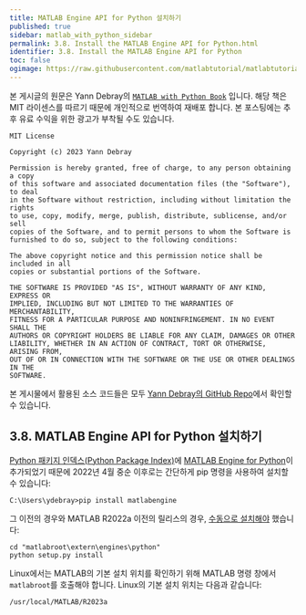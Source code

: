 ```yaml
---
title: MATLAB Engine API for Python 설치하기
published: true
sidebar: matlab_with_python_sidebar
permalink: 3.8. Install the MATLAB Engine API for Python.html
identifier: 3.8. Install the MATLAB Engine API for Python
toc: false
ogimage: https://raw.githubusercontent.com/matlabtutorial/matlabtutorial.github.io/main/images/MATLAB_with_Python_Book/ogimage.jpg
---
```


본 게시글의 원문은 Yann Debray의 [`MATLAB with Python Book`](https://github.com/yanndebray/matlab-with-python-book) 입니다. 해당 책은 MIT 라이센스를 따르기 때문에 개인적으로 번역하여 재배포 합니다. 본 포스팅에는 추후 유료 수익을 위한 광고가 부착될 수도 있습니다.

    MIT License

    Copyright (c) 2023 Yann Debray

    Permission is hereby granted, free of charge, to any person obtaining a copy
    of this software and associated documentation files (the "Software"), to deal
    in the Software without restriction, including without limitation the rights
    to use, copy, modify, merge, publish, distribute, sublicense, and/or sell
    copies of the Software, and to permit persons to whom the Software is
    furnished to do so, subject to the following conditions:

    The above copyright notice and this permission notice shall be included in all
    copies or substantial portions of the Software.

    THE SOFTWARE IS PROVIDED "AS IS", WITHOUT WARRANTY OF ANY KIND, EXPRESS OR
    IMPLIED, INCLUDING BUT NOT LIMITED TO THE WARRANTIES OF MERCHANTABILITY,
    FITNESS FOR A PARTICULAR PURPOSE AND NONINFRINGEMENT. IN NO EVENT SHALL THE
    AUTHORS OR COPYRIGHT HOLDERS BE LIABLE FOR ANY CLAIM, DAMAGES OR OTHER
    LIABILITY, WHETHER IN AN ACTION OF CONTRACT, TORT OR OTHERWISE, ARISING FROM,
    OUT OF OR IN CONNECTION WITH THE SOFTWARE OR THE USE OR OTHER DEALINGS IN THE
    SOFTWARE.

본 게시물에서 활용된 소스 코드들은 모두 [Yann Debray의 GitHub Repo](https://github.com/yanndebray/matlab-with-python-book)에서 확인할 수 있습니다.

## 3.8. MATLAB Engine API for Python 설치하기

[Python 패키지 인덱스(Python Package Index)](https://pypi.org/project/matlabengine/)에 [MATLAB Engine for Python](https://pypi.org/project/matlabengine/)이 추가되었기 때문에 2022년 4월 중순 이후로는 간단하게 pip 명령을 사용하여 설치할 수 있습니다:

```
C:\Users\ydebray>pip install matlabengine
```

그 이전의 경우와 MATLAB R2022a 이전의 릴리스의 경우, [수동으로 설치해야](https://www.mathworks.com/help/matlab/matlab_external/install-the-matlab-engine-for-python.html) 했습니다:

```
cd "matlabroot\extern\engines\python"
python setup.py install
```

Linux에서는 MATLAB의 기본 설치 위치를 확인하기 위해 MATLAB 명령 창에서 `matlabroot`를 호출해야 합니다. Linux의 기본 설치 위치는 다음과 같습니다:

`/usr/local/MATLAB/R2023a`